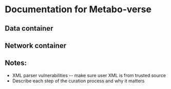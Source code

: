 # Documentation for Metabo-verse

## Data container


## Network container





## Notes:
- XML parser vulnerabilities -- make sure user XML is from trusted source
- Describe each step of the curation process and why it matters
